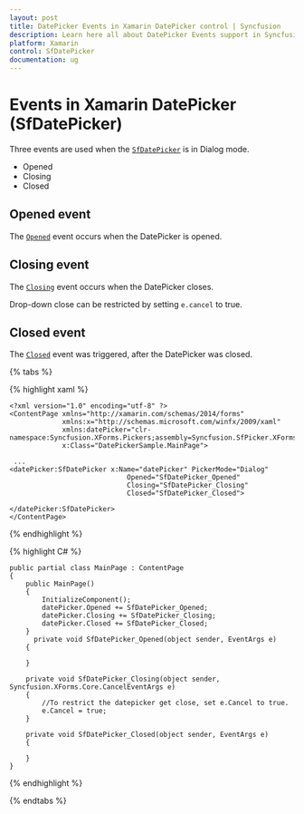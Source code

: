 ```yaml
---
layout: post
title: DatePicker Events in Xamarin DatePicker control | Syncfusion
description: Learn here all about DatePicker Events support in Syncfusion Xamarin Date Picker (SfDatePicker) control and more.
platform: Xamarin
control: SfDatePicker
documentation: ug
---
```


# Events in Xamarin DatePicker (SfDatePicker)

Three events are used when the [`SfDatePicker`](https://help.syncfusion.com/cr/xamarin/Syncfusion.XForms.Pickers.SfDatePicker.html) is in Dialog mode.

 * Opened
 * Closing
 * Closed

## Opened event

The [`Opened`](https://help.syncfusion.com/cr/xamarin/Syncfusion.XForms.Pickers.SfDatePicker.html#Syncfusion_XForms_Pickers_SfDatePicker_Opened) event occurs when the DatePicker is opened. 

## Closing event 

The [`Closing`](https://help.syncfusion.com/cr/xamarin/Syncfusion.XForms.Pickers.SfDatePicker.html#Syncfusion_XForms_Pickers_SfDatePicker_Closing) event occurs when the DatePicker closes.

Drop-down close can be restricted by setting `e.cancel` to true.

## Closed event

The [`Closed`](https://help.syncfusion.com/cr/xamarin/Syncfusion.XForms.Pickers.SfDatePicker.html#Syncfusion_XForms_Pickers_SfDatePicker_Closed) event was triggered, after the DatePicker was closed.

{% tabs %}

{% highlight xaml %}

    <?xml version="1.0" encoding="utf-8" ?>
    <ContentPage xmlns="http://xamarin.com/schemas/2014/forms"
                 xmlns:x="http://schemas.microsoft.com/winfx/2009/xaml"
                 xmlns:datePicker="clr-namespace:Syncfusion.XForms.Pickers;assembly=Syncfusion.SfPicker.XForms"
                 x:Class="DatePickerSample.MainPage">
    
     ...
    <datePicker:SfDatePicker x:Name="datePicker" PickerMode="Dialog"
                                 Opened="SfDatePicker_Opened"
                                 Closing="SfDatePicker_Closing"
                                 Closed="SfDatePicker_Closed">
            
    </datePicker:SfDatePicker>
    </ContentPage>


{% endhighlight %}

{% highlight C# %}
      
    public partial class MainPage : ContentPage
    {
        public MainPage()
        {
            InitializeComponent();
            datePicker.Opened += SfDatePicker_Opened;
            datePicker.Closing += SfDatePicker_Closing;
            datePicker.Closed += SfDatePicker_Closed;
        }
          private void SfDatePicker_Opened(object sender, EventArgs e)
        {

        }

        private void SfDatePicker_Closing(object sender, Syncfusion.XForms.Core.CancelEventArgs e)
        {
            //To restrict the datepicker get close, set e.Cancel to true.
            e.Cancel = true;
        }

        private void SfDatePicker_Closed(object sender, EventArgs e)
        {

        }
    }
    

{% endhighlight %}

{% endtabs %}


